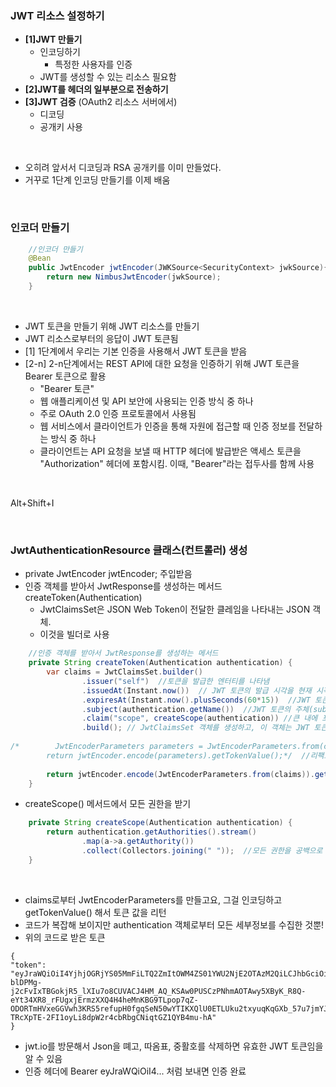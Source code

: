### JWT 리소스 설정하기
* **[1]JWT 만들기**
  * 인코딩하기
    * 특정한 사용자를 인증
  * JWT를 생성할 수 있는 리소스 필요함
* **[2]JWT를 헤더의 일부분으로 전송하기**
* **[3]JWT 검증** (OAuth2 리소스 서버에서)
  * 디코딩
  * 공개키 사용

<br> 

* 오히려 앞서서 디코딩과 RSA 공개키를 이미 만들었다.
* 거꾸로 1단계 인코딩 만들기를 이제 배움

<br> 

### 인코더 만들기
```java
    //인코더 만들기
    @Bean
    public JwtEncoder jwtEncoder(JWKSource<SecurityContext> jwkSource){
        return new NimbusJwtEncoder(jwkSource);
    }
```

<br> 
 
* JWT 토큰을 만들기 위해 JWT 리소스를 만들기
* JWT 리소스로부터의 응답이 JWT 토큰됨
* [1] 1단계에서 우리는 기본 인증을 사용해서 JWT 토큰을 받음
* [2-n] 2-n단계에서는 REST API에 대한 요청을 인증하기 위해 JWT 토큰을 Bearer 토큰으로 활용
  * "Bearer 토큰"
  * 웹 애플리케이션 및 API 보안에 사용되는 인증 방식 중 하나
  * 주로 OAuth 2.0 인증 프로토콜에서 사용됨
  * 웹 서비스에서 클라이언트가 인증을 통해 자원에 접근할 때 인증 정보를 전달하는 방식 중 하나
  * 클라이언트는 API 요청을 보낼 때 HTTP 헤더에 발급받은 액세스 토큰을 "Authorization" 헤더에 포함시킴. 이때, "Bearer"라는 접두사를 함께 사용


<br> 

Alt+Shift+I 

<br> 

### JwtAuthenticationResource 클래스(컨트롤러) 생성
* private JwtEncoder jwtEncoder; 주입받음
* 인증 객체를 받아서 JwtResponse를 생성하는 메서드 createToken(Authentication)
  * JwtClaimsSet은 JSON Web Token이 전달한 클레임을 나타내는 JSON 객체.
  * 이것을 빌더로 사용
```java
    //인증 객체를 받아서 JwtResponse를 생성하는 메서드
    private String createToken(Authentication authentication) {
        var claims = JwtClaimsSet.builder()
                .issuer("self")  //토큰을 발급한 엔터티를 나타냄
                .issuedAt(Instant.now())  // JWT 토큰의 발급 시각을 현재 시각으로
                .expiresAt(Instant.now().plusSeconds(60*15))  //JWT 토큰의 만료 시각을 현재 시각으로부터 15분 후로 설정
                .subject(authentication.getName())  //JWT 토큰의 주체(subject)를 인증(Authentication) 객체에서 가져온 사용자의 이름으로 설정
                .claim("scope", createScope(authentication)) //큰 내에 포함된 데이터를 나타내는 부분(키-값 쌍으로 표현)
                .build(); // JwtClaimsSet 객체를 생성하고, 이 객체는 JWT 토큰의 내용을 나타내는데 사용
        
/*        JwtEncoderParameters parameters = JwtEncoderParameters.from(claims);
        return jwtEncoder.encode(parameters).getTokenValue();*/  //리팩토링
        
        return jwtEncoder.encode(JwtEncoderParameters.from(claims)).getTokenValue();
    }
```
* createScope() 메서드에서 모든 권한을 받기
```java
    private String createScope(Authentication authentication) {
        return authentication.getAuthorities().stream()
                .map(a->a.getAuthority())
                .collect(Collectors.joining(" "));  //모든 권한을 공백으로 구분해서 취합
    }
```

<br>

* claims로부터 JwtEncoderParameters를 만들고요, 그걸 인코딩하고 getTokenValue() 해서 토큰 값을 리턴
* 코드가 복잡해 보이지만 authentication 객체로부터 모든 세부정보를 수집한 것뿐!
* 위의 코드로 받은 토큰
```
{
"token": "eyJraWQiOiI4YjhjOGRjYS05MmFiLTQ2ZmItOWM4ZS01YWU2NjE2OTAzM2QiLCJhbGciOiJSUzI1NiJ9.eyJpc3MiOiJzZWxmIiwic3ViIjoiaGVsbG8iLCJleHAiOjE3MDE4NzcwNDMsImlhdCI6MTcwMTg3NjE0Mywic2NvcGUiOiJST0xFX1VTRVIifQ.SLxWSDeWpU4_7dFcFnP1kIvx24jtEZBuZSE6WAj_I4Oc54JkngTKf9aH21uqryo_r0D-blDPMg-j2cFvIxTBGokjR5_lXIu7o8CUVACJ4HM_AQ_KSAw0PUSCzPNhmAOTAwy5XByK_R8Q-eYt34XR8_rFUgxjErmzXXQ4H4heMnKBG9TLpop7qZ-ODORTmHVxeGGVwh3KRS5refupH0fgqSeN50wYTIKXQlU0ETLUku2txyuqKqGXb_57u7jmYJuHIDwznw_NujznFZzi1tU7b4jAgh1vsuF58holw0pT-TRcXpTE-2FI1oyLi8dpW2r4cbRbgCNiqtGZ1QYB4mu-hA"
}
```
* jwt.io를 방문해서 Json을 뗴고, 따옴표, 중활호를 삭제하면 유효한 JWT 토큰임을 알 수 있음
* 인증 헤더에 Bearer eyJraWQiOiI4... 처럼 보내면 인증 완료










